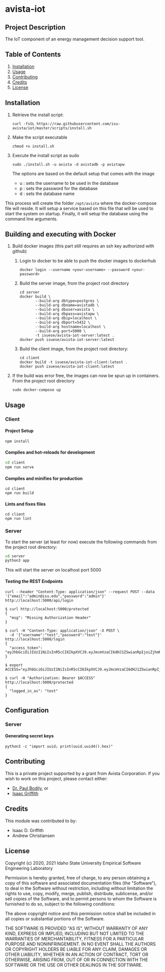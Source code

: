 # avista-iot

## Project Description

The IoT component of an energy management decision support tool.

## Table of Contents

1. [Installation](#Installation)
2. [Usage](#Usage)
3. [Contributing](#Contributing)
4. [Credits](#Credits)
5. [License](#License)

## Installation

1. Retrieve the install script:

   ```shell
   curl -fsSL https://raw.githubusercontent.com/isu-avista/iot/master/scripts/install.sh
   ```
 
2. Make the script executable

   ```shell
   chmod +x install.sh
   ```
   
3. Execute the install script as sudo

   ```shell
   sudo ./install.sh -u avista -d avistadb -p avistapw
   ```
   
   The options are based on the default setup that comes with the image
   - u : sets the username to be used in the database
   - p : sets the password for the database
   - d : sets the database name

This process will create the folder `/opt/avista` where the docker-compose file will reside.
It will setup a service based on this file that will be used to start the system on startup.
Finally, it will setup the database using the command line arguments.
   
## Building and executing with Docker

1. Build docker images (this part still requires an ssh key authorized with github)

   1. Login to docker to be able to push the docker images to dockerhub
   
      ```shell
      docker login --username <your-username> --password <your-password>
      ```
   
   2. Build the server image, from the project root directory

      ```shell
      cd server
      docker build \
             --build-arg dbtype=postgres \
             --build-arg dbname=avistadb \
             --build-arg dbuser=avista \
             --build-arg dbpass=avistapw \
             --build-arg dbip=localhost \
             --build-arg dbport=5432 \
             --build-arg hostname=localhost \
             --build-arg port=5000 \
             -t isuese/avista-iot-server:latest .
      docker push isuese/avista-iot-server:latest
      ```
      
   3. Build the client image, from the project root directory:
   
      ```shell
      cd client
      docker build -t isuese/avista-iot-client:latest .
      docker push isuese/avista-iot-client:latest
      ```

2. If the build was error free, the images can now be spun up in containers. From the project root directory
   ```shell
   sudo docker-compose up
   ```

## Usage


### Client

#### Project Setup

```
npm install
```

#### Compiles and hot-reloads for development

```bash
cd client
npm run serve
```

#### Compiles and minifies for production

```
cd client
npm run build
```

#### Lints and fixes files

```
cd client
npm run lint
```

### Server

To start the server (at least for now) execute the following commands from the project root directory:

```bash
cd server
python3 app
```

This will start the server on localhost port 5000


#### Testing the REST Endpoints

```
curl --header "Content-Type: application/json" --request POST --data '{"email":"admin@isu.edu","password":"admin"}' http://localhost:5000/api/login
```

```shell
$ curl http://localhost:5000/protected
{
  "msg": "Missing Authorization Header"
}

$ curl -H "Content-Type: application/json" -X POST \
  -d '{"username":"test","password":"test"}' http://localhost:5000/login
{
  "access_token": "eyJhbGciOiJIUzI1NiIsInR5cCI6IkpXVCJ9.eyJmcmVzaCI6dHJ1ZSwianRpIjoiZjhmNDlmMjUtNTQ4OS00NmRjLTkyOWUtZTU2Y2QxOGZhNzRlIiwidXNlcl9jbGFpbXMiOnt9LCJuYmYiOjE0NzQ0NzQ3OTEsImlhdCI6MTQ3NDQ3NDc5MSwiaWRlbnRpdHkiOiJ0ZXN0IiwiZXhwIjoxNDc0NDc1NjkxLCJ0eXBlIjoiYWNjZXNzIn0.vCy0Sec61i9prcGIRRCbG8e9NV6_wFH2ICFgUGCLKpc"
}

$ export ACCESS="eyJhbGciOiJIUzI1NiIsInR5cCI6IkpXVCJ9.eyJmcmVzaCI6dHJ1ZSwianRpIjoiZjhmNDlmMjUtNTQ4OS00NmRjLTkyOWUtZTU2Y2QxOGZhNzRlIiwidXNlcl9jbGFpbXMiOnt9LCJuYmYiOjE0NzQ0NzQ3OTEsImlhdCI6MTQ3NDQ3NDc5MSwiaWRlbnRpdHkiOiJ0ZXN0IiwiZXhwIjoxNDc0NDc1NjkxLCJ0eXBlIjoiYWNjZXNzIn0.vCy0Sec61i9prcGIRRCbG8e9NV6_wFH2ICFgUGCLKpc"

$ curl -H "Authorization: Bearer $ACCESS" http://localhost:5000/protected
{
  "logged_in_as": "test"
}
```

## Configuration

### Server

#### Generating secret keys

```shell
python3 -c "import uuid; print(uuid.uuid4().hex)"
```

## Contributing

This is a private project supported by a grant from Avista Corporation. If you wish to work on this project, please contact either:

* [Dr. Paul Bodily](mailto:bodipaul@isu.edu), or
* [Isaac Griffith](mailto:grifisaa@isu.edu)

## Credits

This module was contributed to by:

* Isaac D. Griffith
* Andrew Christiansen


## License

Copyright (c) 2020, 2021 Idaho State University Empirical Software Engineering Laboratory

Permission is hereby granted, free of charge, to any person obtaining a copy of this software and associated documentation files (the "Software"), to deal in the Software without restriction, including without limitation the rights to use, copy, modify, merge, publish, distribute, sublicense, and/or sell copies of the Software, and to permit persons to whom the Software is furnished to do so, subject to the following conditions:

The above copyright notice and this permission notice shall be included in all copies or substantial portions of the Software.

THE SOFTWARE IS PROVIDED "AS IS", WITHOUT WARRANTY OF ANY KIND, EXPRESS OR IMPLIED, INCLUDING BUT NOT LIMITED TO THE WARRANTIES OF MERCHANTABILITY, FITNESS FOR A PARTICULAR PURPOSE AND NONINFRINGEMENT. IN NO EVENT SHALL THE AUTHORS OR COPYRIGHT HOLDERS BE LIABLE FOR ANY CLAIM, DAMAGES OR OTHER LIABILITY, WHETHER IN AN ACTION OF CONTRACT, TORT OR OTHERWISE, ARISING FROM, OUT OF OR IN CONNECTION WITH THE SOFTWARE OR THE USE OR OTHER DEALINGS IN THE SOFTWARE.
